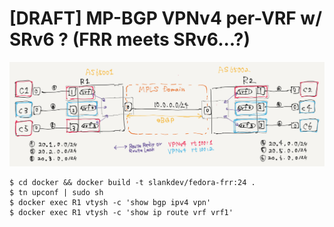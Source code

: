 
# [DRAFT] MP-BGP VPNv4 per-VRF w/ SRv6 ? (FRR meets SRv6...?)

![](./topo.png)

```
$ cd docker && docker build -t slankdev/fedora-frr:24 .
$ tn upconf | sudo sh
$ docker exec R1 vtysh -c 'show bgp ipv4 vpn'
$ docker exec R1 vtysh -c 'show ip route vrf vrf1'
```

